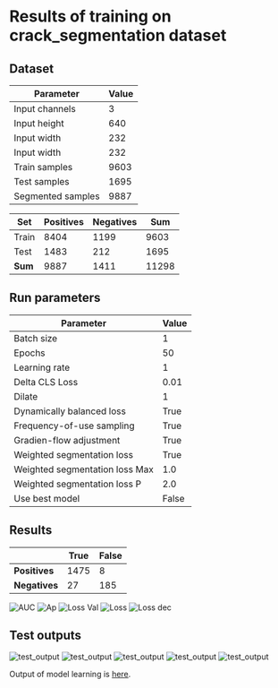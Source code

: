 # Results of training on crack_segmentation dataset

## Dataset

| Parameter         | Value       |
| -----------       | ----------- |
| Input channels    | 3           |
| Input height      | 640         |
| Input width       | 232         |
| Input width       | 232         |
| Train samples     | 9603        |
| Test samples      | 1695        |
| Segmented samples | 9887        |


| Set         | Positives   | Negatives   |  Sum        |
| ----------- | ----------- | ----------- | ----------- |
| Train       | 8404        | 1199        | 9603        |
| Test        | 1483        | 212         | 1695        |
| **Sum**     | 9887        | 1411        | 11298       |

## Run parameters
| Parameter                      | Value       |
| -----------                    | ----------- |
| Batch size                     | 1           |
| Epochs                         | 50          |
| Learning rate                  | 1           |
| Delta CLS Loss                 | 0.01        |
| Dilate                         | 1           |
| Dynamically balanced loss      | True        |
| Frequency-of-use sampling      | True        |
| Gradien-flow adjustment        | True        |
| Weighted segmentation loss     | True        |
| Weighted segmentation loss Max | 1.0         |
| Weighted segmentation loss P   | 2.0         |
| Use best model                 | False       |


## Results

|                  | True        | False       |
| -----------      | ----------- | ----------- |
| **Positives**    | 1475        | 8           |
| **Negatives**    | 27          | 185         |


![AUC](./crack_segmentation/run_50/auc.PNG)
![Ap](./crack_segmentation/run_50/ap.PNG)
![Loss Val](./crack_segmentation/run_50/loss_val.png)
![Loss](./crack_segmentation/run_50/loss.png)
![Loss dec](./crack_segmentation/run_50/loss_dec.png)

## Test outputs

![test_output](./crack_segmentation/run_50/test_outputs/0.000_result_195.jpg)
![test_output](./crack_segmentation/run_50/test_outputs/0.287_result_10.jpg)
![test_output](./crack_segmentation/run_50/test_outputs/0.789_result_1503.jpg)
![test_output](./crack_segmentation/run_50/test_outputs/0.999_result_2490.jpg)
![test_output](./crack_segmentation/run_50/test_outputs/1.000_result_2889.jpg)

Output of model learning is [here](./crack_segmentation/run_50/nohup.out).